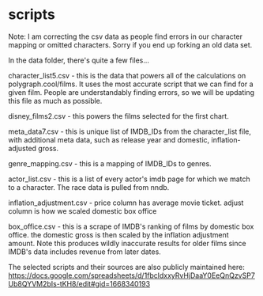 # scripts

Note: I am correcting the csv data as people find errors in our character mapping or omitted characters. Sorry if you end up forking an old data set.

In the data folder, there's quite a few files...

character_list5.csv - this is the data that powers all of the calculations on polygraph.cool/films. It uses the most accurate script that we can find for a given film. People are understandably finding errors, so we will be updating this file as much as possible.

disney_films2.csv - this powers the films selected for the first chart.

meta_data7.csv - this is unique list of IMDB_IDs from the character_list file, with additional meta data, such as release year and domestic, inflation-adjusted gross.

genre_mapping.csv - this is a mapping of IMDB_IDs to genres.

actor_list.csv - this is a list of every actor's imdb page for which we match to a character. The race data is pulled from nndb.

inflation_adjustment.csv - price column has average movie ticket. adjust column is how we scaled domestic box office

box_office.csv - this is a scrape of IMDB's ranking of films by domestic box office. the domestic gross is then scaled by the inflation adjustment amount. Note this produces wildly inaccurate results for older films since IMDB's data includes revenue from later dates.

The selected scripts and their sources are also publicly maintained here:
https://docs.google.com/spreadsheets/d/1fbcldxxyRvHjDaaY0EeQnQzvSP7Ub8QYVM2bIs-tKH8/edit#gid=1668340193


